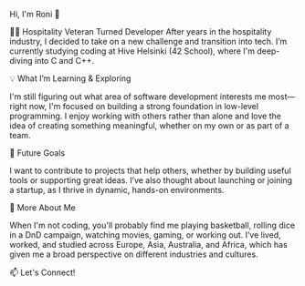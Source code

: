 
Hi, I'm Roni 👋

👨‍💻 Hospitality Veteran Turned Developer
After years in the hospitality industry, I decided to take on a new challenge and transition into tech. I’m currently studying coding at Hive Helsinki (42 School), where I'm deep-diving into C and C++.

💡 What I’m Learning & Exploring

I'm still figuring out what area of software development interests me most—right now, I'm focused on building a strong foundation in low-level programming. I enjoy working with others rather than alone and love the idea of creating something meaningful, whether on my own or as part of a team.

🚀 Future Goals

I want to contribute to projects that help others, whether by building useful tools or supporting great ideas. I’ve also thought about launching or joining a startup, as I thrive in dynamic, hands-on environments.

🏀 More About Me

When I'm not coding, you'll probably find me playing basketball, rolling dice in a DnD campaign, watching movies, gaming, or working out. I’ve lived, worked, and studied across Europe, Asia, Australia, and Africa, which has given me a broad perspective on different industries and cultures.

📫 Let's Connect!


